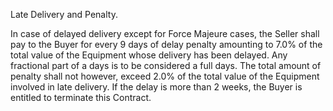 Late Delivery and Penalty.

In case of delayed delivery except for Force Majeure cases, the Seller shall pay to the Buyer for every 9 days of delay penalty amounting to 7.0% of the total value of the Equipment whose delivery has been delayed. Any fractional part of a days is to be considered a full days. The total amount of penalty shall not however, exceed 2.0% of the total value of the Equipment involved in late delivery. If the delay is more than 2 weeks, the Buyer is entitled to terminate this Contract.
